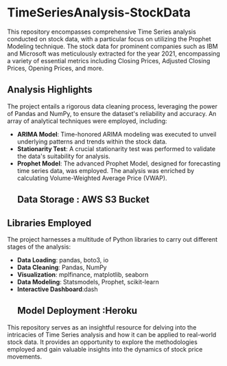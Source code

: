 # TimeSeriesAnalysis-StockData

This repository encompasses comprehensive Time Series analysis conducted on stock data, with a particular focus on utilizing the Prophet Modeling technique. The stock data for prominent companies such as IBM and Microsoft was meticulously extracted for the year 2021, encompassing a variety of essential metrics including Closing Prices, Adjusted Closing Prices, Opening Prices, and more.

## Analysis Highlights
The project entails a rigorous data cleaning process, leveraging the power of Pandas and NumPy, to ensure the dataset's reliability and accuracy. An array of analytical techniques were employed, including:

- **ARIMA Model**: Time-honored ARIMA modeling was executed to unveil underlying patterns and trends within the stock data.
- **Stationarity Test**: A crucial stationarity test was performed to validate the data's suitability for analysis.
- **Prophet Model**: The advanced Prophet Model, designed for forecasting time series data, was employed. The analysis was enriched by calculating Volume-Weighted Average Price (VWAP).
  ## Data Storage : AWS S3 Bucket

## Libraries Employed
The project harnesses a multitude of Python libraries to carry out different stages of the analysis:

- **Data Loading**: pandas, boto3, io
- **Data Cleaning**: Pandas, NumPy
- **Visualization**: mplfinance, matplotlib, seaborn
- **Data Modeling**: Statsmodels, Prophet, scikit-learn
- **Interactive Dashboard**:dash
  ## Model Deployment :Heroku

This repository serves as an insightful resource for delving into the intricacies of Time Series analysis and how it can be applied to real-world stock data. It provides an opportunity to explore the methodologies employed and gain valuable insights into the dynamics of stock price movements.
